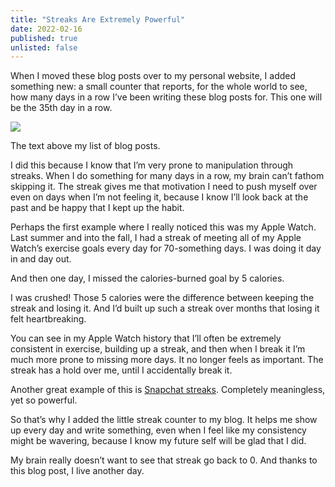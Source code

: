 ```yaml
---
title: "Streaks Are Extremely Powerful"
date: 2022-02-16
published: true
unlisted: false
---
```


When I moved these blog posts over to my personal website, I added something new: a small counter that reports, for the whole world to see, how many days in a row I’ve been writing these blog posts for. This one will be the 35th day in a row.

![](/posts/streaks/image-13.png)

The text above my list of blog posts.

I did this because I know that I’m very prone to manipulation through streaks. When I do something for many days in a row, my brain can’t fathom skipping it. The streak gives me that motivation I need to push myself over even on days when I’m not feeling it, because I know I’ll look back at the past and be happy that I kept up the habit.

Perhaps the first example where I really noticed this was my Apple Watch. Last summer and into the fall, I had a streak of meeting all of my Apple Watch’s exercise goals every day for 70-something days. I was doing it day in and day out.

And then one day, I missed the calories-burned goal by 5 calories.

I was crushed! Those 5 calories were the difference between keeping the streak and losing it. And I’d built up such a streak over months that losing it felt heartbreaking.

You can see in my Apple Watch history that I’ll often be extremely consistent in exercise, building up a streak, and then when I break it I’m much more prone to missing more days. It no longer feels as important. The streak has a hold over me, until I accidentally break it.

Another great example of this is [Snapchat streaks](https://benborgers.com/posts/snapchat#streaks). Completely meaningless, yet so powerful.

So that’s why I added the little streak counter to my blog. It helps me show up every day and write something, even when I feel like my consistency might be wavering, because I know my future self will be glad that I did.

My brain really doesn’t want to see that streak go back to 0. And thanks to this blog post, I live another day.
